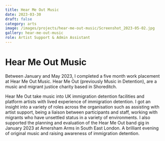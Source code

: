 ```yaml
---
title: Hear Me Out Music
date: 2023-03-30
draft: false
category: arts
image: /images/projects/hear-me-out-music/Screenshot_2023-05-02.jpg
gallery: hear-me-out-music
role: Artist Support & Admin Assistant
---
```

# Hear Me Out Music

Between January and May 2023, I completed a five month work placement at Hear Me Out Music. Hear Me Out (previously Music in Detention), are a music and migrant justice charity based in Shoreditch. 

Hear Me Out take music into UK immigration detention facilities and platform artists with lived experience of immigration detention. I got an insight into a variety of roles across the organisation such as assisting with artist support, being a liaison between participants and staff, working with migrants who have unsettled status in a variety of environments. I also supported the planning and evaluation of the Hear Me Out band gig in January 2023 at Amersham Arms in South East London. A brilliant evening of original music and raising awareness of immigration detention. 
